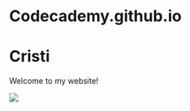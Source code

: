 # Codecademy.github.io
<html>
 
<body>
  <h1>Cristi</h1>
  <p>Welcome to my website!</p>
  <img src="https://content.codecademy.com/articles/github-pages-via-web-app/happy-ice-cream.gif" />
</body>
 
</html
